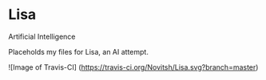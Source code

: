 # Lisa
Artificial Intelligence


Placeholds my files for Lisa, an AI attempt.

![Image of Travis-CI]
(https://travis-ci.org/Novitsh/Lisa.svg?branch=master)